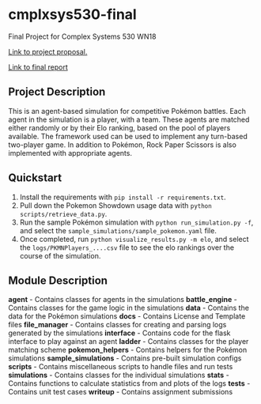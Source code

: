 # cmplxsys530-final
Final Project for Complex Systems 530 WN18

[Link to project proposal.](writeup/proposal/proposal.md)

[Link to final report](writeup/final_report/TurfahAli_CMPLXSYS530_report.pdf)

## Project Description

This is an agent-based simulation for competitive Pokémon battles. Each agent in the simulation is a player, with a team. These agents are matched either randomly or by their Elo ranking, based on the pool of players available. 
The framework used can be used to implement any turn-based two-player game. In addition to Pokémon, Rock Paper Scissors is also implemented with appropriate agents.

## Quickstart
1. Install the requirements with `pip install -r requirements.txt`.
2. Pull down the Pokemon Showdown usage data with `python scripts/retrieve_data.py`.
3. Run the sample Pokémon simulation with `python run_simulation.py -f`, and select the `sample_simulations/sample_pokemon.yaml` file.
4. Once completed, run `python visualize_results.py -m elo`, and select the `logs/PKMNPlayers_....csv` file to see the elo rankings over the course of the simulation.


## Module Description
**agent** - Contains classes for agents in the simulations
**battle_engine** - Contains classes for the game logic in the simulations
**data** - Contains the data for the Pokémon simulations
**docs** - Contains License and Template files
**file_manager** - Contains classes for creating and parsing logs generated by the simulations
**interface** - Contains code for the flask interface to play against an agent
**ladder** - Contains classes for the player matching scheme
**pokemon_helpers** - Contains helpers for the Pokémon simulations
**sample_simulations** - Contains pre-built simulation configs
**scripts** - Contains miscellaneous scripts to handle files and run tests
**simulations** - Contains classes for the individual simulations
**stats** - Contains functions to calculate statistics from and plots of the logs
**tests** - Contains unit test cases
**writeup** - Contains assignment submissions
